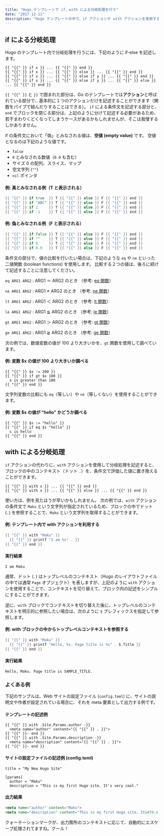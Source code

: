 ```yaml
---
title: "Hugo テンプレートで if、with による分岐処理を行う"
date: "2017-12-11"
description: "Hugo テンプレートの中で、if アクションや with アクションを使用することで、分岐処理を行うことができます。"
---
```


if による分岐処理
----

Hugo のテンプレート内で分岐処理を行うには、下記のように if-else を記述します。

~~~
{{ "{{" }} if x }} ... {{ "{{" }} end }}
{{ "{{" }} if x }} ... {{ "{{" }} else }} ... {{ "{{" }} end }}
{{ "{{" }} if x }} ... {{ "{{" }} else if y }} ... {{ "{{" }} end }}
{{ "{{" }} if x }} ... {{ "{{" }} else if y }} ... {{ "{{" }} else }} ... {{ "{{" }} end }}
~~~

`{{ "{{" }}` と `}}` で囲まれた部分は、Go のテンプレートでは**アクション**と呼ばれている部分で、基本的に１つのアクションだけを記述することができます（関数をパイプで結んだりすることはできる）。
`if` による条件文を記述する部分と、`end` でブロックを閉じる部分は、上記のように分けて記述する必要があるため、若干まわりくどくなってしまうケースがあるかもしれませんが、そこは我慢するしかありません。

if の条件文において「偽」とみなされる値は、**空値 (empty value)** です。
空値となるのは下記のような値です。

* `false`
* `0` とみなされる数値（`0.0` も含む）
* サイズ 0 の配列、スライス、マップ
* 空文字列 (`""`)
* `nil` ポインタ

#### 例: 真とみなされる例（T と表示される）

~~~ go
{{ "{{" }} if true  }} T {{ "{{" }} else }} F {{ "{{" }} end }}
{{ "{{" }} if "ABC" }} T {{ "{{" }} else }} F {{ "{{" }} end }}
{{ "{{" }} if 1     }} T {{ "{{" }} else }} F {{ "{{" }} end }}
{{ "{{" }} if -1    }} T {{ "{{" }} else }} F {{ "{{" }} end }}
~~~

#### 例: 偽とみなされる例（F と表示される）

~~~ go
{{ "{{" }} if false }} T {{ "{{" }} else }} F {{ "{{" }} end }}
{{ "{{" }} if ""    }} T {{ "{{" }} else }} F {{ "{{" }} end }}
{{ "{{" }} if 0     }} T {{ "{{" }} else }} F {{ "{{" }} end }}
{{ "{{" }} if 0.0   }} T {{ "{{" }} else }} F {{ "{{" }} end }}
~~~

条件文の部分で、値の比較を行いたい場合は、下記のような `eq` や `ne` といった二値関数 (boolean functions) を使用します。
比較する２つの値は、後ろに続けて記述することに注意してください。

`eq ARG1 ARG2`
: ARG1 ＝ ARG2 のとき （参考: [eq 関数](https://gohugo.io/functions/eq/)）

`ne ARG1 ARG2`
: ARG1 ≠ ARG2 のとき （参考: [ne 関数](https://gohugo.io/functions/ne/)）

`lt ARG1 ARG2`
: ARG1 ＜ ARG2 のとき （参考: [lt 関数](https://gohugo.io/functions/lt/)）

`le ARG1 ARG2`
: ARG1 ≦ ARG2 のとき （参考: [le 関数](https://gohugo.io/functions/le/)）

`gt ARG1 ARG2`
: ARG1 ＞ ARG2 のとき （参考: [gt 関数](https://gohugo.io/functions/gt/)）

`ge ARG1 ARG2`
: ARG1 ≧ ARG2 のとき （参考: [ge 関数](https://gohugo.io/functions/ge/)）


次の例では、数値変数の値が 100 より大きいかを、`gt` 関数を使用して調べています。

#### 例: 変数 $x の値が 100 より大きいか調べる

~~~
{{ "{{" }} $x := 200 }}
{{ "{{" }} if gt $x 100 }}
  x is greater than 100
{{ "{{" }} end }}
~~~

文字列変数の比較にも `eq`（等しい）や `ne`（等しくない）を使用することができます。

#### 例: 変数 $s の値が "hello" かどうか調べる

~~~
{{ "{{" }} $s := "hello" }}
{{ "{{" }} if eq $s "hello" }}
  s is hello
{{ "{{" }} end }}
~~~


with による分岐処理
----

`if` アクションの代わりに、`with` アクションを使用して分岐処理を記述すると、ブロックの中のコンテキスト（ドット `.`）を、条件文で評価した値に置き換えることができます。

~~~
{{ "{{" }} with x }} ... {{ "{{" }} end }}
{{ "{{" }} with x }} ... {{ "{{" }} else }} ... {{ "{{" }} end }}
~~~

使い方は、例を見たほうが早いかもしれません。
次の例では、`with` アクションの条件文で `Maku` という文字列が指定されているため、ブロックの中でドット (`.`) を参照することで、`Maku` という文字列を取得することができます。

#### 例: テンプレート内で with アクションを利用する

~~~ go
{{ "{{" }} with "Maku" }}
  {{ "{{" }} printf "I am %s" . }}
{{ "{{" }} end }}
~~~

#### 実行結果

~~~
I am Maku
~~~

通常、ドット (`.`) はトップレベルのコンテキスト（Hugo のレイアウトファイルの中では通常 `Page` オブジェクト）を表しますが、上記のように `with` アクションを使用することで、コンテキストを切り替えて、ブロック内の記述をシンプルにすることができます。

逆に、`with` ブロックでコンテキストを切り替えた後に、トップレベルのコンテキストを明示的に参照したい場合は、次のように `$` プレフィックスを指定して参照します。

#### 例: with ブロックの中からトップレベルコンテキストを参照する

~~~ go
{{ "{{" }} with "Maku" }}
  {{ "{{" }} printf "Hello, %s. Page title is %s" . $.Title }}
{{ "{{" }} end }}
~~~

#### 実行結果

~~~
Hello, Maku. Page title is SAMPLE_TITLE.
~~~


### よくある例

下記のサンプルは、Web サイトの設定ファイル (`config.toml`) に、サイトの説明文や作者が設定されている場合に、それを meta 要素として出力する例です。

#### テンプレートの記述例

~~~
{{ "{{" }} with .Site.Params.author -}}
  <meta name="author" content="{{ "{{" }} . }}">
{{ "{{" }}- end }}
{{ "{{" }} with .Site.Params.description -}}
  <meta name="description" content="{{ "{{" }} . }}">
{{ "{{" }}- end }}
~~~

#### サイトの設定ファイルの記述例 (config.toml)

~~~
title = "My New Hugo Site"

[params]
  author = "Maku"
  description = "This is my first Hugo site. It's very cool."
~~~

#### 出力結果

~~~ html
<meta name="author" content="Maku">
<meta name="description" content="This is my first Hugo site. It&#39;s very cool.">
~~~

クォーテーションマークが、出力箇所のコンテキストに応じて、自動的にエスケープ処理されてますね。クール！

